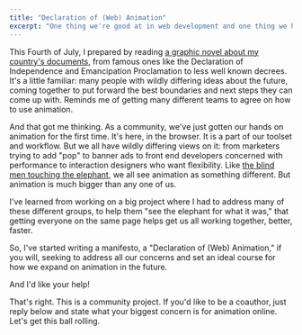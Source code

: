 ```yaml
---
title: "Declaration of (Web) Animation"
excerpt: "One thing we're good at in web development and one thing we have in common with the design community: vicious, gossipy hating. And it hurts us all."
---
```

This Fourth of July, I prepared by reading <a href="http://amzn.to/1ReGGMC">a graphic novel about my country's documents</a>, from famous ones like the Declaration of Independence and Emancipation Proclamation to less well known decrees. It's a little familiar: many people with wildly differing ideas about the future, coming together to put forward the best boundaries and next steps they can come up with. Reminds me of getting many different teams to agree on how to use animation.

And that got me thinking. As a community, we've just gotten our hands on animation for the first time. It's here, in the browser. It is a part of our toolset and workflow. But we all have wildly differing views on it: from marketers trying to add "pop" to banner ads to front end developers concerned with performance to interaction designers who want flexibility. Like <a href="https://en.wikipedia.org/wiki/Blind_men_and_an_elephant">the blind men touching the elephant</a>, we all see animation as something different. But animation is much bigger than any one of us.

I've learned from working on a big project where I had to address many of these different groups, to help them "see the elephant for what it was," that getting everyone on the same page helps get us all working together, better, faster.

So, I've started writing a manifesto, a "Declaration of (Web) Animation," if you will, seeking to address all our concerns and set an ideal course for how we expand on animation in the future.

And I'd like your help!

That's right. This is a community project. If you'd like to be a coauthor, just reply below and state what your biggest concern is for animation online. Let's get this ball rolling.
